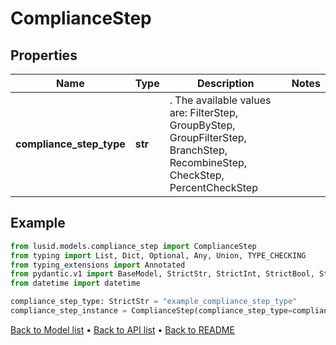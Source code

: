 # ComplianceStep

## Properties
Name | Type | Description | Notes
------------ | ------------- | ------------- | -------------
**compliance_step_type** | **str** | . The available values are: FilterStep, GroupByStep, GroupFilterStep, BranchStep, RecombineStep, CheckStep, PercentCheckStep | 
## Example

```python
from lusid.models.compliance_step import ComplianceStep
from typing import List, Dict, Optional, Any, Union, TYPE_CHECKING
from typing_extensions import Annotated
from pydantic.v1 import BaseModel, StrictStr, StrictInt, StrictBool, StrictFloat, StrictBytes, Field, validator, ValidationError, conlist, constr
from datetime import datetime

compliance_step_type: StrictStr = "example_compliance_step_type"
compliance_step_instance = ComplianceStep(compliance_step_type=compliance_step_type)

```

[Back to Model list](../README.md#documentation-for-models) &#8226; [Back to API list](../README.md#documentation-for-api-endpoints) &#8226; [Back to README](../README.md)

